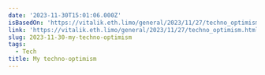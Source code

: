 ```yaml
---
date: '2023-11-30T15:01:06.000Z'
isBasedOn: 'https://vitalik.eth.limo/general/2023/11/27/techno_optimism.html'
link: 'https://vitalik.eth.limo/general/2023/11/27/techno_optimism.html'
slug: 2023-11-30-my-techno-optimism
tags:
  - Tech
title: My techno-optimism
---
```


